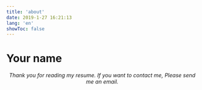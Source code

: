 ```yaml
---
title: 'about'
date: 2019-1-27 16:21:13
lang: 'en'
showToc: false
---
```


# Your name

<div align="center">

_Thank you for reading my resume. If you want to contact me, Please send me an email._

</div>
